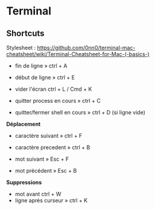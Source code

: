 # Terminal

## Shortcuts
Stylesheet : https://github.com/0nn0/terminal-mac-cheatsheet/wiki/Terminal-Cheatsheet-for-Mac-(-basics-)

+ fin de ligne » ctrl + A
+ début de ligne » ctrl + E

+ vider l'écran ctrl + L / Cmd + K

+ quitter process en cours » ctrl + C
+ quitter/fermer shell en cours » ctrl + D (si ligne vide)

**Déplacement**

+ caractère suivant » ctrl + F
+ caractère precedent » ctrl + B

+ mot suivant » Esc + F
+ mot précédent » Esc + B



**Suppressions**

+ mot avant ctrl + W
+ ligne après curseur » ctrl + K